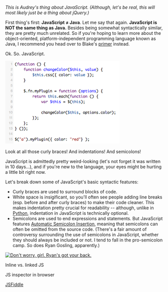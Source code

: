 _This is Audrey's thing about JavaScript. (Although, let's be real, this will most likely just be a thing about jQuery.)_

First thing's first: __JavaScript ≠ Java__. Let me say that again. __JavaScript is NOT the same thing as Java.__ Besides being somewhat syntactically similar, they are pretty much unrelated. So if you're hoping to learn more about the object-oriented, platform-independent programming language known as Java, I recommend you head over to Blake's [primer](https://github.com/Ada-Developers-Academy/primers/blob/master/java.md) instead.

Ok. So. JavaScript.

![](https://raw.githubusercontent.com/Ada-Developers-Academy/primers/master/images/example_js.png)

Look at all those curly braces! And indentations! And semicolons! 

JavaScript is admittedly pretty weird-looking (let's not forget it was written in 10 days...), and if you're new to the language, your eyes might be hurting a little bit right now. 

Let's break down some of JavaScript's basic syntactic features:

* Curly braces are used to surround blocks of code.
* White space is insigificant, so you'll often see people adding line breaks (esp. before and after curly braces) to make their code cleaner. This makes indentation pretty crucial for readability -- although, unlike in [Python](https://docs.python.org/release/2.5.1/ref/indentation.html), indentation in JavaScript is technically optional.
* Semicolons are used to end expressions and statements. But JavaScript features [Automatic Semicolon Insertion](http://inimino.org/~inimino/blog/javascript_semicolons), meaning that semicolons can often be omitted from the source code. (There's a fair amount of controversy surrounding the use of semicolons in JavaScript, whether they should always be included or not. I tend to fall in the pro-semicolon camp. So does Ryan Gosling, apparently.)

[![](http://24.media.tumblr.com/0383495acc63b1ce918130628917e115/tumblr_mleikh3bCp1r8lg7to1_1280.jpg "Don't worry, girl. Ryan's got your back.")](http://programmerryangosling.tumblr.com/image/49881973487)

Inline vs. linked JS

JS inspector in browser

[JSFiddle](http://jsfiddle.net/)
